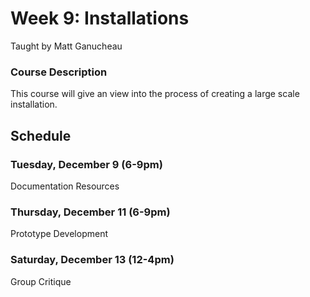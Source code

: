# Week 9: Installations
Taught by Matt Ganucheau

### Course Description
This course will give an view into the process of creating a large scale installation.

## Schedule
### Tuesday, December 9 (6-9pm)
Documentation
Resources

### Thursday, December 11 (6-9pm)
Prototype Development

### Saturday, December 13 (12-4pm)
Group Critique
